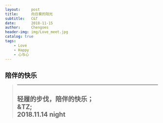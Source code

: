 ```yaml
---
layout:     post
title:      向日葵的阳光
subtitle:   C&T
date:       2018-11-15  
author:     Chengoes
header-img: img/Love_meet.jpg
catalog: true
tags:
    - Love
    - Happy
    - 心与心
---
```


## 陪伴的快乐  
> -----------
> 轻履的步伐，陪伴的快乐；      
> &TZ;   
> 2018.11.14 night   
> -----------